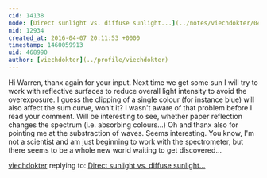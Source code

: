 ```yaml
---
cid: 14138
node: [Direct sunlight vs. diffuse sunlight...](../notes/viechdokter/04-07-2016/direct-sunlight-vs-diffuse-sunlight)
nid: 12934
created_at: 2016-04-07 20:11:53 +0000
timestamp: 1460059913
uid: 468990
author: [viechdokter](../profile/viechdokter)
---
```


Hi Warren, thanx again for your input. Next time we get some sun I will try to work with reflective surfaces to reduce overall light intensity to avoid the overexposure. I guess the clipping of a single colour (for instance blue) will also affect the sum curve, won't it? I wasn't aware of that problem before I read your comment. Will be interesting to see, whether paper reflection changes the spectrum (i.e. absorbing colours...) Oh and thanx also for pointing me at the substraction of waves. Seems interesting. You know, I'm not a scientist and am just beginning to work with the spectrometer, but there seems to be a whole new world waiting to get discovered... 

[viechdokter](../profile/viechdokter) replying to: [Direct sunlight vs. diffuse sunlight...](../notes/viechdokter/04-07-2016/direct-sunlight-vs-diffuse-sunlight)

